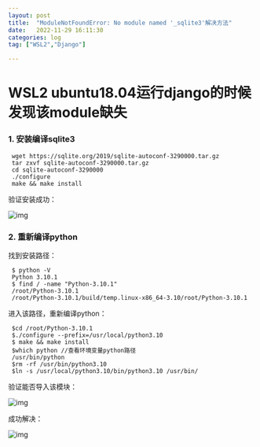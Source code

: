 ```yaml
---
layout: post
title:  "ModuleNotFoundError: No module named '_sqlite3'解决方法"
date:   2022-11-29 16:11:30
categories: log
tag: ["WSL2","Django"]

---
```


# WSL2 ubuntu18.04运行django的时候发现该module缺失

### 1. 安装编译sqlite3

```
 wget https://sqlite.org/2019/sqlite-autoconf-3290000.tar.gz
 tar zxvf sqlite-autoconf-3290000.tar.gz
 cd sqlite-autoconf-3290000
 ./configure
 make && make install
```

验证安装成功：

![img](https://raw.githubusercontent.com/WitchPuff/typora_images/main/img/202303282120216.png)

### 2. 重新编译python

找到安装路径：

```shell
 $ python -V
 Python 3.10.1
 $ find / -name "Python-3.10.1"
 /root/Python-3.10.1
 /root/Python-3.10.1/build/temp.linux-x86_64-3.10/root/Python-3.10.1
```

进入该路径，重新编译python：

```shell
 $cd /root/Python-3.10.1
 $./configure --prefix=/usr/local/python3.10
 $ make && make install
 $which python //查看环境变量python路径
 /usr/bin/python
 $rm -rf /usr/bin/python3.10
 $ln -s /usr/local/python3.10/bin/python3.10 /usr/bin/
```

验证能否导入该模块：

![img](https://raw.githubusercontent.com/WitchPuff/typora_images/main/img/202303282120190.png)

成功解决：

![img](https://raw.githubusercontent.com/WitchPuff/typora_images/main/img/202303282120258.png)

